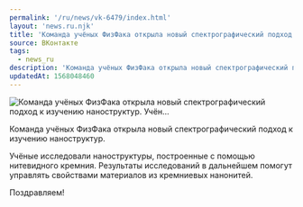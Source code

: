 ```yaml
---
permalink: '/ru/news/vk-6479/index.html'
layout: 'news.ru.njk'
title: 'Команда учёных ФизФака открыла новый спектрографический подход к изучению наноструктур. Учён'
source: ВКонтакте
tags:
  - news_ru
description: 'Команда учёных ФизФака открыла новый спектрографический подход к изучению наноструктур. Учён…'
updatedAt: 1568048460
---
```

![Команда учёных ФизФака открыла новый спектрографический подход к изучению наноструктур. Учён…](https://sun9-44.userapi.com/impf/c855432/v855432888/ebd7a/7tmxo6GNeVo.jpg?size=800x533&quality=96&proxy=1&sign=856b8bacb3f4bfa1007ed22b21ed1b98&c_uniq_tag=c5KvPXmnAJ9tbQ5Eo0V6klgkt2MrKgMas5Q2gqRRplM&type=album)

Команда учёных ФизФака открыла новый спектрографический подход к изучению наноструктур.

Учёные исследовали наноструктуры, построенные с помощью нитевидного кремния. Результаты исследований в дальнейшем помогут управлять свойствами материалов из кремниевых нанонитей.

Поздравляем!
